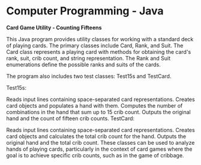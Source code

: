 # Computer Programming - Java
**Card Game Utility - Counting Fifteens**

This Java program provides utility classes for working with a standard deck of playing cards. The primary classes include Card, Rank, and Suit. The Card class represents a playing card with methods for obtaining the card's rank, suit, crib count, and string representation. The Rank and Suit enumerations define the possible ranks and suits of the cards.

The program also includes two test classes: Test15s and TestCard.

Test15s:

Reads input lines containing space-separated card representations.
Creates card objects and populates a hand with them.
Computes the number of combinations in the hand that sum up to 15 crib count.
Outputs the original hand and the count of fifteen crib counts.
TestCard:

Reads input lines containing space-separated card representations.
Creates card objects and calculates the total crib count for the hand.
Outputs the original hand and the total crib count.
These classes can be used to analyze hands of playing cards, particularly in the context of card games where the goal is to achieve specific crib counts, such as in the game of cribbage.
